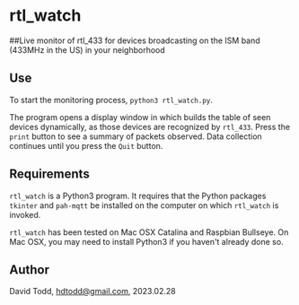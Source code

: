 # rtl_watch

##Live monitor of rtl_433 for devices broadcasting on the ISM band (433MHz in the US) in your neighborhood

## Use

To start the monitoring process, `python3 rtl_watch.py`.

The program opens a display window in which builds the table of seen devices dynamically, as those devices are recognized by `rtl_433`.  Press the `print` button to see a summary of packets observed.  Data collection continues until you press the `Quit` button.

## Requirements

`rtl_watch` is a Python3 program.  It requires that the Python packages `tkinter` and `pah-mqtt` be installed on the computer on which `rtl_watch` is invoked.

`rtl_watch` has been tested on Mac OSX Catalina and Raspbian Bullseye. On Mac OSX, you may need to install Python3 if you haven't already done so.


## Author

David Todd, hdtodd@gmail.com, 2023.02.28



